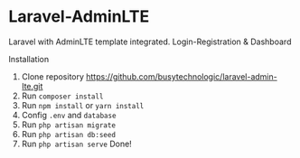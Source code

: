 # Laravel-AdminLTE
Laravel with AdminLTE template integrated. Login-Registration & Dashboard

Installation
1. Clone repository https://github.com/busytechnologic/laravel-admin-lte.git
2. Run `composer install`
3. Run `npm install` or `yarn install`
4. Config `.env` and `database`
5. Run `php artisan migrate`
6. Run `php artisan db:seed`
7. Run `php artisan serve`
Done!
